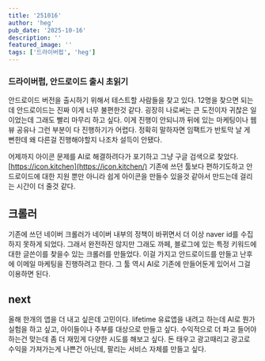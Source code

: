 ```yaml
---
title: '251016'
author: 'heg'
pub_date: '2025-10-16'
description: ''
featured_image: ''
tags: ['드라이버펍', 'heg']
---
```



### 드라이버펍, 안드로이드 출시 초읽기 

안드로이드 버전을 출시하기 위해서 테스트할 사람들을 찾고 있다. 12명을 찾으면 되는데 안드로이드는 진짜 이게 너무 불편한것 같다. 굉장히 나로써는 큰 도전이자 귀찮은 일이었는데 그래도 빨리 마무리 하고 싶다. 이게 진행이 안되니까 뒤에 있는 마케팅이나 웹뷰 공유나 그런 부분이 다 진행하기가 어렵다. 정확히 말하자면 임팩트가 반토막 날 게 뻔한데 왜 다른걸 진행해야할지 나조차 설득이 안됐다. 

어제까지 아이콘 문제를 AI로 해결하려다가 포기하고 그냥 구글 검색으로 찾았다. [https://icon.kitchen](https://icon.kitchen/) 기존에 쓰던 툴보다 편하기도하고 안드로이드에 대한 지원 뿐만 아니라 쉽게 아이콘을 만들수 있을것 같아서 만드는데 걸리는 시간이 더 줄것 같다. 


## 크롤러 

기존에 쓰던 네이버 크롤러가 네이버 내부의 정책이 바뀌면서 더 이상 naver id를 수집하지 못하게 되었다. 그래서 완전하진 않지만 그래도 까페, 블로그에 있는 특정 키워드에 대한 글쓴이를 찾을수 있는 크롤러를 만들었다. 이걸 가지고 안드로이드를 만들고 난후에 이메일 마케팅을 진행하려고 한다. 그 툴 역시 AI로 기존에 만들어둔게 있어서 그걸 이용하면 된다. 

## next

올해 한개의 앱을 더 내고 싶은데 고민이다. lifetime 유료앱을 내려고 하는데 AI로 뭔가 실험을 하고 싶고, 아이들이나 주부를 대상으로 만들고 싶다. 수익적으로 더 파고 들어야 하는건 맞는데 좀 더 재밌게 다양한 시도를 해보고 싶다. 돈 태우고 광고때리고 광고로 수익을 가져가는게 나쁜건 아닌데, 팔리는 서비스 자체를 만들고 싶다. 